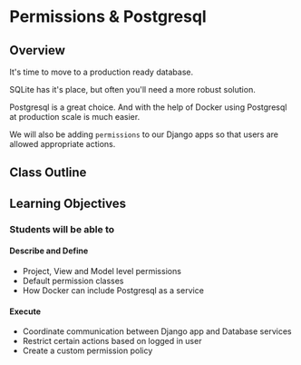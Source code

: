 # Permissions & Postgresql

## Overview

It's time to move to a production ready database.

SQLite has it's place, but often you'll need a more robust solution.

Postgresql is a great choice. And with the help of Docker using Postgresql at production scale is much easier.

We will also be adding `permissions` to our Django apps so that users are allowed appropriate actions.

## Class Outline

<!-- To Be Completed By Instructor -->

## Learning Objectives

### Students will be able to

#### Describe and Define

- Project, View and Model level permissions
- Default permission classes
- How Docker can include Postgresql as a service

#### Execute

- Coordinate communication between Django app and Database services
- Restrict certain actions based on logged in user
- Create a custom permission policy